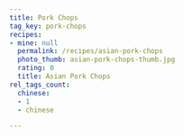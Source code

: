 ```yaml
---
title: Pork Chops
tag_key: pork-chops
recipes:
- mine: null
  permalink: /recipes/asian-pork-chops
  photo_thumb: asian-pork-chops-thumb.jpg
  rating: 0
  title: Asian Pork Chops
rel_tags_count:
  chinese:
  - 1
  - chinese

---
```

